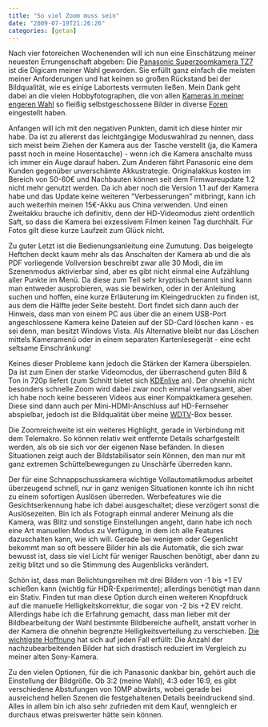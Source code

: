 ```yaml
---
title: "So viel Zoom muss sein"
date: "2009-07-19T21:26:26"
categories: [getan]
---
```


Nach vier fotoreichen Wochenenden will ich nun eine Einschätzung meiner neuesten Errungenschaft abgeben: Die [Panasonic Superzoomkamera TZ7](/2009/04/08/stand-der-technik-v/) ist die Digicam meiner Wahl geworden. Sie erfüllt ganz einfach die meisten meiner Anforderungen und hat keinen so großen Rückstand bei der Bildqualität, wie es einige Labortests vermuten ließen. Mein Dank geht dabei an die vielen Hobbyfotographen, die von allen [Kameras in meiner engeren Wahl](/2009/06/06/stand-der-technik-vi/) so fleißig selbstgeschossene Bilder in diverse [Foren](http://www.dslr-forum.de/forumdisplay.php?f=28) eingestellt haben.

Anfangen will ich mit den negativen Punkten, damit ich diese hinter mir habe. Da ist zu allererst das leichtgängige Moduswahlrad zu nennen, dass sich meist beim Ziehen der Kamera aus der Tasche verstellt (ja, die Kamera passt noch in meine Hosentasche) - wenn ich die Kamera anschalte muss ich immer ein Auge darauf haben. Zum Anderen fährt Panasonic eine dem Kunden gegenüber unverschämte Akkustrategie. Originalakkus kosten im Bereich von 50-60€ und Nachbauten können seit dem Firmwareupdate 1.2 nicht mehr genutzt werden. Da ich aber noch die Version 1.1 auf der Kamera habe und das Update keine weiteren "Verbesserungen" mitbringt, kann ich auch weiterhin meinen 15€-Akku aus China verwenden. Und einen Zweitakku brauche ich definitiv, denn der HD-Videomodus zieht ordentlich Saft, so dass die Kamera bei exzessivem Filmen keinen Tag durchhält. Für Fotos gilt diese kurze Laufzeit zum Glück nicht.

Zu guter Letzt ist die Bedienungsanleitung eine Zumutung. Das beigelegte Heftchen deckt kaum mehr als das Anschalten der Kamera ab und die als PDF vorliegende Vollversion beschreibt zwar alle 30 Modi, die im Szenenmodus aktivierbar sind, aber es gibt nicht einmal eine Aufzählung aller Punkte im Menü. Da diese zum Teil sehr kryptisch benannt sind kann man entweder ausprobieren, was sie bewirken, oder in der Anleitung suchen und hoffen, eine kurze Erläuterung im Kleingedruckten zu finden ist, aus dem die Hälfte jeder Seite besteht. Dort findet sich dann auch der Hinweis, dass man von einem PC aus über die an einem USB-Port angeschlossene Kamera keine Dateien auf der SD-Card löschen kann - es sei denn, man besitzt Windows Vista. Als Alternative bleibt nur das Löschen mittels Kameramenü oder in einem separaten Kartenlesegerät - eine echt seltsame Einschränkung!

Keines dieser Probleme kann jedoch die Stärken der Kamera überspielen. Da ist zum Einen der starke Videomodus, der überraschend guten Bild & Ton in 720p liefert (zum Schnitt bietet sich [KDEnlive](/2009/07/07/stabilitat-und-abhangigkeiten/) an). Der ohnehin nicht besonders schnelle Zoom wird dabei zwar noch einmal verlangsamt, aber ich habe noch keine besseren Videos aus einer Kompaktkamera gesehen. Diese sind dann auch per Mini-HDMI-Anschluss auf HD-Fernseher abspielbar, jedoch ist die Bildqualität über meine [WDTV](/2009/02/21/mein-neues-spielzeug/)-Box besser.

Die Zoomreichweite ist ein weiteres Highlight, gerade in Verbindung mit dem Telemakro. So können relativ weit entfernte Details scharfgestellt werden, als ob sie sich vor der eigenen Nase befänden. In diesen Situationen zeigt auch der Bildstabilisator sein Können, den man nur mit ganz extremen Schüttelbewegungen zu Unschärfe überreden kann.

Der für eine Schnappschusskamera wichtige Vollautomatikmodus arbeitet überzeugend schnell, nur in ganz wenigen Situationen konnte ich ihn nicht zu einem sofortigen Auslösen überreden. Werbefeatures wie die Gesichtserkennung habe ich dabei ausgeschaltet; diese verzögert sonst die Auslösezeiten. Bin ich als Fotograph einmal anderer Meinung als die Kamera, was Blitz und sonstige Einstellungen angeht, dann habe ich noch eine Art manuellen Modus zu Verfügung, in dem ich alle Features dazuschalten kann, wie ich will. Gerade bei wenigem oder Gegenlicht bekommt man so oft bessere Bilder hin als die Automatik, die sich zwar bewusst ist, dass sie viel Licht für weniger Rauschen benötigt, aber dann zu zeitig blitzt und so die Stimmung des Augenblicks verändert.

Schön ist, dass man Belichtungsreihen mit drei Bildern von -1 bis +1 EV schießen kann (wichtig für HDR-Experimente); allerdings benötigt man dann ein Stativ. Finden tut man diese Option durch einen weiteren Knopfdruck auf die manuelle Helligkeitskorrektur, die sogar von -2 bis +2 EV reicht. Allerdings habe ich die Erfahrung gemacht, dass man lieber mit der Bildbearbeitung der Wahl bestimmte Bildbereiche aufhellt, anstatt vorher in der Kamera die ohnehin begrenzte Helligkeitsverteilung zu verschieben. [Die wichtigste Hoffnung](/2009/01/15/das-schwachste-glied-in-der-kette/) hat sich auf jeden Fall erfüllt: Die Anzahl der nachzubearbeitenden Bilder hat sich drastisch reduziert im Vergleich zu meiner alten Sony-Kamera.

Zu den vielen Optionen, für die ich Panasonic dankbar bin, gehört auch die Einstellung der Bildgröße. Ob 3:2 (meine Wahl), 4:3 oder 16:9, es gibt verschiedene Abstufungen von 10MP abwärts, wobei gerade bei ausreichend hellen Szenen die festgehaltenen Details beeindruckend sind. Alles in allem bin ich also sehr zufrieden mit dem Kauf, wenngleich er durchaus etwas preiswerter hätte sein können.
